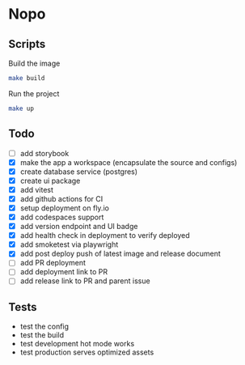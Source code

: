 # Nopo

## Scripts

Build the image

```bash
make build
```

Run the project

```bash
make up
```

## Todo

- [ ] add storybook
- [X] make the app a workspace (encapsulate the source and configs)
- [X] create database service (postgres)
- [X] create ui package
- [X] add vitest
- [X] add github actions for CI
- [X] setup deployment on fly.io
- [X] add codespaces support
- [X] add version endpoint and UI badge
- [X] add health check in deployment to verify deployed
- [X] add smoketest via playwright
- [X] add post deploy push of latest image and release document
- [ ] add PR deployment
- [ ] add deployment link to PR
- [ ] add release link to PR and parent issue

## Tests

- test the config
- test the build
- test development hot mode works
- test production serves optimized assets
